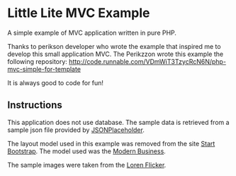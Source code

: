 # Little Lite MVC Example
A simple example of MVC application written in pure PHP.

Thanks to perikson developer who wrote the example that inspired me to develop this small application MVC. The Perikzzon wrote this example the following repository: http://code.runnable.com/VDmWiT3TzycRcN6N/php-mvc-simple-for-template

It is always good to code for fun!

## Instructions
This application does not use database.
The sample data is retrieved from a sample json file provided by [JSONPlaceholder](http://jsonplaceholder.typicode.com/).

The layout model used in this example was removed from the site [Start Bootstrap](http://startbootstrap.com/).
The model used was the [Modern Business](http://startbootstrap.com/template-overviews/modern-business/).

The sample images were taken from the [Loren Flicker](http://loremflickr.com).
